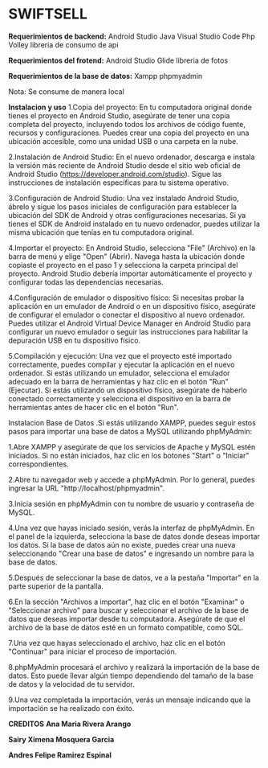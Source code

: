 # SWIFTSELL

**Requerimientos de backend:**
Android Studio
Java
Visual Studio Code
Php
Volley libreria de consumo de api

**Requerimientos del frotend:**
Android Studio
Glide libreria de fotos

**Requerimientos de la base de datos:**
Xampp
phpmyadmin

Nota: Se consume de manera local

**Instalacion y uso**
1.Copia del proyecto: En tu computadora original donde tienes el proyecto en Android Studio, 
asegúrate de tener una copia completa del proyecto, incluyendo todos los archivos de código fuente, 
recursos y configuraciones. Puedes crear una copia del proyecto en una ubicación accesible, como una unidad USB o una carpeta en la nube.

2.Instalación de Android Studio: En el nuevo ordenador,
descarga e instala la versión más reciente de Android Studio desde el sitio web oficial de Android Studio
(https://developer.android.com/studio). Sigue las instrucciones de instalación específicas para tu sistema operativo.

3.Configuración de Android Studio: Una vez instalado Android Studio,
ábrelo y sigue los pasos iniciales de configuración para establecer la ubicación del SDK de Android y otras configuraciones necesarias. 
Si ya tienes el SDK de Android instalado en tu nuevo ordenador, puedes utilizar la misma ubicación que tenías en tu computadora original.

4.Importar el proyecto: En Android Studio, selecciona "File" (Archivo) en la barra de menú y elige "Open" (Abrir).
Navega hasta la ubicación donde copiaste el proyecto en el paso 1 y selecciona la carpeta principal del proyecto.
Android Studio debería importar automáticamente el proyecto y configurar todas las dependencias necesarias.

4.Configuración de emulador o dispositivo físico: Si necesitas probar la aplicación en un emulador de Android o en un dispositivo físico, 
asegúrate de configurar el emulador o conectar el dispositivo al nuevo ordenador. 
Puedes utilizar el Android Virtual Device Manager en Android Studio para configurar un nuevo emulador 
o seguir las instrucciones para habilitar la depuración USB en tu dispositivo físico.

5.Compilación y ejecución: Una vez que el proyecto esté importado correctamente,
puedes compilar y ejecutar la aplicación en el nuevo ordenador. 
Si estás utilizando un emulador, selecciona el emulador adecuado en la barra de herramientas y
haz clic en el botón "Run" (Ejecutar). Si estás utilizando un dispositivo físico, 
asegúrate de haberlo conectado correctamente y selecciona el dispositivo en la barra de herramientas antes de hacer clic en el botón "Run".

Instalacion Base de Datos
.Si estás utilizando XAMPP, puedes seguir estos pasos para importar una base de datos a MySQL utilizando phpMyAdmin:

1.Abre XAMPP y asegúrate de que los servicios de Apache y MySQL estén iniciados. 
Si no están iniciados, haz clic en los botones "Start" o "Iniciar" correspondientes.

2.Abre tu navegador web y accede a phpMyAdmin. Por lo general, puedes ingresar la URL "http://localhost/phpmyadmin".

3.Inicia sesión en phpMyAdmin con tu nombre de usuario y contraseña de MySQL.

4.Una vez que hayas iniciado sesión, verás la interfaz de phpMyAdmin. En el panel de la izquierda, selecciona la base de datos donde deseas importar los datos. Si la base de datos aún no existe, puedes crear una nueva seleccionando "Crear una base de datos" e ingresando un nombre para la base de datos.

5.Después de seleccionar la base de datos, ve a la pestaña "Importar" en la parte superior de la pantalla.

6.En la sección "Archivos a importar", haz clic en el botón "Examinar" o "Seleccionar archivo" para buscar y seleccionar el archivo de la base de datos que deseas importar desde tu computadora. Asegúrate de que el archivo de la base de datos esté en un formato compatible, como SQL.

7.Una vez que hayas seleccionado el archivo, haz clic en el botón "Continuar" para iniciar el proceso de importación.

8.phpMyAdmin procesará el archivo y realizará la importación de la base de datos. Esto puede llevar algún tiempo dependiendo del tamaño de la base de datos y la velocidad de tu servidor.

9.Una vez completada la importación, verás un mensaje indicando que la importación se ha realizado con éxito.

**CREDITOS** 
**Ana Maria Rivera Arango**

**Sairy Ximena Mosquera Garcia**

**Andres Felipe Ramirez Espinal**




